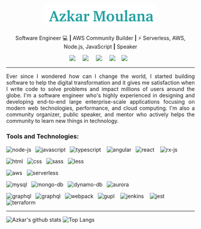 <h1 align="center"><img src="https://github.com/azkarmoulana/azkarmoulana/blob/master/azkar-name.png" width="300px"></h1>

<p align='center'>
  Software Engineer 💻 <b>|</b> AWS Community Builder <b>|</b> ⚡ Serverless, AWS, Node.js, JavaScript <b>|</b> Speaker 
</p>

<p align='center'>
  <a href="https://twitter.com/Azkar_moulana"><img src="https://img.shields.io/badge/twitter-%231DA1F2.svg?&style=for-the-badge&logo=twitter&logoColor=white" /></a>&nbsp;&nbsp;&nbsp;&nbsp;
  <a href="https://www.linkedin.com/in/azkarmoulana/"><img src="https://img.shields.io/badge/linkedin-%230077B5.svg?&style=for-the-badge&logo=linkedin&logoColor=white" /></a>&nbsp;&nbsp;&nbsp;&nbsp;
  <a href="mailto:azkar.moulana@gmail.com"><img src="https://img.shields.io/badge/gmail-%23D14836.svg?&style=for-the-badge&logo=gmail&logoColor=white" /></a>&nbsp;&nbsp;&nbsp;&nbsp;
  <a href="https://azkarmoulana.medium.com/"><img src="https://img.shields.io/badge/medium-%2312100E.svg?&style=for-the-badge&logo=medium&logoColor=white" /></a>&nbsp;&nbsp;&nbsp;
  <a href="https://dev.to/azkar_moulana"><img src="https://img.shields.io/badge/DEV.TO-%230A0A0A.svg?&style=for-the-badge&logo=dev-dot-to&logoColor=white" /></a>&nbsp;&nbsp;&nbsp;
</p>

***

<p align="justify"> Ever since I wondered how can I change the world, I started building software to help the digital transformation and it gives me satisfaction when I write code to solve problems and impact millions of users around the globe. I'm a software engineer who's highly experienced in designing and developing end-to-end large enterprise-scale applications focusing on modern web technologies, performance, and cloud computing. I'm also a community organizer, public speaker, and mentor who actively helps the community to learn new things in technology. </p>

### Tools and Technologies:

<p align="left">
<img src="https://upload.wikimedia.org/wikipedia/commons/d/d9/Node.js_logo.svg" alt="node-js" width="50"/>&nbsp;&nbsp;
<img src="https://cdn.iconscout.com/icon/free/png-512/javascript-2752148-2284965.png" alt="javascript" height="40"/>&nbsp;&nbsp;
<img src="https://upload.wikimedia.org/wikipedia/commons/thumb/4/4c/Typescript_logo_2020.svg/600px-Typescript_logo_2020.svg.png" alt="typescript" height="40" width="40"/> &nbsp;&nbsp;
<img src="https://encrypted-tbn0.gstatic.com/images?q=tbn:ANd9GcSFtrvH4xqVbm-PtE67Q43OLp_Hepyf-u_sjw&usqp=CAU" alt="angular" width="40" />&nbsp;&nbsp;
<img src="https://encrypted-tbn0.gstatic.com/images?q=tbn:ANd9GcTOPJvR-kaQcRrzFQikt6g94ZSNoXHAW1vtrDuHuzHROHyf6RWRAiL-Y1BRWnVZShZEmT8&usqp=CAU" alt="react" width="42" /> &nbsp;&nbsp;
<img src="https://iconape.com/wp-content/png_logo_vector/rxjs.png" alt="rx-js" width="43" /> &nbsp;&nbsp;
</p>

<p align="left">
<img src="https://www.w3.org/html/logo/downloads/HTML5_Badge_512.png" alt="html" width="40"/>&nbsp;&nbsp;
<img src="https://encrypted-tbn0.gstatic.com/images?q=tbn:ANd9GcQulnz6YBuAJR2Mhu23faS3DfvtdhVtJEfcht_A0K3bCUFCnaSe_NtM5eY_O_MMnTmRm6c&usqp=CAU" alt="css" width="36"/>&nbsp;&nbsp;
<img src="https://upload.wikimedia.org/wikipedia/commons/thumb/9/96/Sass_Logo_Color.svg/1024px-Sass_Logo_Color.svg.png" alt="sass" width="52"/>&nbsp;&nbsp;
<img src="https://upload.wikimedia.org/wikipedia/commons/thumb/8/81/LESS_Logo.svg/1024px-LESS_Logo.svg.png" alt="less" width="63"/>&nbsp;&nbsp;
</p>

<p align="left">
<img src="https://upload.wikimedia.org/wikipedia/commons/thumb/9/93/Amazon_Web_Services_Logo.svg/1024px-Amazon_Web_Services_Logo.svg.png" alt="aws" width="40"/>&nbsp;&nbsp;
<img src="https://jvzoggel.files.wordpress.com/2018/09/serverless_logo.png" alt="serverless" width="120"/>&nbsp;&nbsp;
</p>

<p align="left">
<img src="https://thepiguy.altervista.org/wp-content/uploads/2017/06/mysql-logo.jpg" alt="mysql" width="70"/>&nbsp;&nbsp;
<img src="https://encrypted-tbn0.gstatic.com/images?q=tbn:ANd9GcR9ph4ITAiqYEpH-wFI5diZywQT6tFwgGf19hfxWcySfXWXW6xSKf1BlIG77bOAkRxR7cU&usqp=CAU" alt="mongo-db" width="90"/>&nbsp;&nbsp;
<img src="https://encrypted-tbn0.gstatic.com/images?q=tbn:ANd9GcTwqF_1sFEcImS1afHPJoiHLT8alQ1WVYymGPWvjbaJJZFGQiALRmjVXyI28cARGCHFJg&usqp=CAU" alt="dynamo-db" width="100"/>&nbsp;&nbsp;
<img src="https://media7o.sedmiodjel.com/competencies/amazon-aurora/amazon-aurora-logo.svg" alt="aurora" width="90"/>&nbsp;&nbsp;
</p>

<p align="left">
<img src="https://appmasters.io/static/graphql-logo-d224cc270a335d905733408bee6abf4e.png" alt="graphql" width="30"/>&nbsp;&nbsp;
<img src="https://cdn.freebiesupply.com/logos/thumbs/2x/npm-logo.png" alt="graphql" width="40"/>&nbsp;&nbsp;
<img src="https://brandslogos.com/wp-content/uploads/images/large/webpack-icon-logo.png" alt="webpack" width="38"/>&nbsp;&nbsp;
<img src="https://cdn.freebiesupply.com/logos/large/2x/gulp-logo-png-transparent.png" alt="gupl" width="20"/>&nbsp;&nbsp;&nbsp;
<img src="https://upload.wikimedia.org/wikipedia/commons/thumb/e/e9/Jenkins_logo.svg/1200px-Jenkins_logo.svg.png" alt="jenkins" width="28"/>&nbsp;&nbsp;&nbsp;
<img src="https://miro.medium.com/max/544/0*t8cyI0LofyaQAYwk.png" alt="jest" width="30"/>&nbsp;&nbsp;
<img src="https://symbols-electrical.getvecta.com/stencil_97/45_terraform-icon.d8dd637866.jpg" alt="terraform" width="40"/>&nbsp;&nbsp;
</p>

***

![Azkar's github stats](https://github-readme-stats.vercel.app/api?username=azkarmoulana&count_private=true&show_icons=true&include_all_commits=true)
![Top Langs](https://github-readme-stats.vercel.app/api/top-langs/?username=azkarmoulana&layout=compact&langs_count=10)
